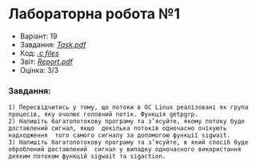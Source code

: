 # Лабораторна робота №1

- Варіант: 19
- Завдання: [*Task.pdf*](./Task.pdf)
- Код: [*.c files*](./src/)
- Звіт: [*Report.pdf*](./Report.pdf)
- Оцінка: 3/3

### Завдання:
    1) Пересвідчитись у тому, що потоки в ОС Linux реалізовані як група процесів, яку очолює головний потік. Функція getpgrp.  
    2) Напишіть багатопотокову програму та з’ясуйте, якому потоку буде доставлений сигнал, якщо  декілька потоків одночасно очікують надходження  того самого сигналу за допомогою функції sigwait.
    3) Напишіть багатопотокову програму та з’ясуйте, в який спосіб буде оброблений доставлений  сигнал у випадку одночасного використання деяким потоком функцій sigwait та sigaction. 